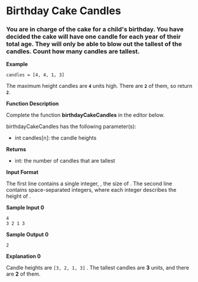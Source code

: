 # Birthday Cake Candles

### You are in charge of the cake for a child's birthday. You have decided the cake will have one candle for each year of their total age. They will only be able to blow out the tallest of the candles. Count how many candles are tallest.

**Example**

    candles = [4, 4, 1, 3]


The maximum height candles are **`4`** units high. There are **`2`** of them, so return **`2`**.

**Function Description**

Complete the function **birthdayCakeCandles** in the editor below.

birthdayCakeCandles has the following parameter(s):

- int candles[n]: the candle heights

**Returns**

- int: the number of candles that are tallest

**Input Format**

The first line contains a single integer, , the size of .
The second line contains  space-separated integers, where each integer  describes the height of .


**Sample Input 0**

    4
    3 2 1 3

**Sample Output 0**

    2

**Explanation 0**

Candle heights are `[3, 2, 1, 3]` . The tallest candles are **3** units, and there are **2** of them.